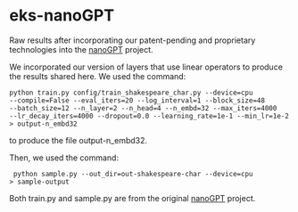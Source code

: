 # eks-nanoGPT
Raw results after incorporating our patent-pending and proprietary technologies into the [nanoGPT](https://github.com/karpathy/nanoGPT) project.

We incorporated our version of layers that use linear operators to produce the results shared here. We used the command:

<code>python train.py config/train_shakespeare_char.py --device=cpu --compile=False --eval_iters=20 --log_interval=1 --block_size=48 --batch_size=12 --n_layer=2 --n_head=4 --n_embd=32 --max_iters=4000 --lr_decay_iters=4000 --dropout=0.0 --learning_rate=1e-1 --min_lr=1e-2 > output-n_embd32
</code>

to produce the file output-n_embd32.

Then, we used the command:

<code> python sample.py --out_dir=out-shakespeare-char --device=cpu > sample-output
</code>

Both train.py and sample.py are from the original [nanoGPT](https://github.com/karpathy/nanoGPT) project.
